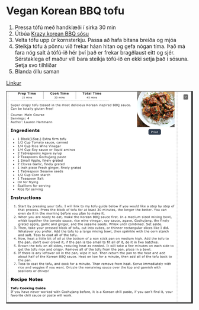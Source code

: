 # Vegan Korean BBQ tofu

1. Pressa tófú með handklæði í sirka 30 min
2. Útbúa [Krazy korean BBQ sósu](bbq_sauce.md)
3. Velta tófu upp úr kornsterkju. Passa að hafa bitana breiða og mjóa
4. Steikja tófu á pönnu við frekar háan hitan og gefa nógan tíma. Það má fara nóg salt á tófú-ið hér því það er frekar bragðlaust eitt og sjér. Sérstaklega ef maður vill bara steikja tófú-ið en ekki setja það i sósuna. Setja svo tilhliðar
5. Blanda öllu saman

[Linkur](https://www.rabbitandwolves.com/vegan-crispy-korean-bbq-tofu/)

 ![BBQ](bbq.png)